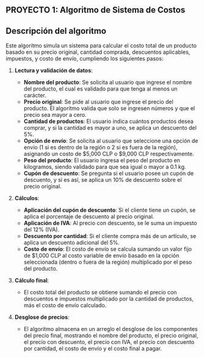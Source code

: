 ## PROYECTO 1: Algoritmo de Sistema de Costos
## Descripción del algoritmo

Este algoritmo simula un sistema para calcular el costo total de un producto basado en su precio original, cantidad comprada, descuentos aplicables, impuestos, y costo de envío, cumpliendo los siguientes pasos:

1. **Lectura y validación de datos**:
   - **Nombre del producto**: Se solicita al usuario que ingrese el nombre del producto, el cual es validado para que tenga al menos un carácter.
   - **Precio original**: Se pide al usuario que ingrese el precio del producto. El algoritmo valida que solo se ingresen números y que el precio sea mayor a cero.
   - **Cantidad de productos**: El usuario indica cuántos productos desea comprar, y si la cantidad es mayor a uno, se aplica un descuento del 5%.
   - **Opción de envío**: Se solicita al usuario que seleccione una opción de envío (1 si es dentro de la región o 2 si es fuera de la región), asignando un costo de $5,000 CLP o $9,000 CLP respectivamente.
   - **Peso del producto**: El usuario ingresa el peso del producto en kilogramos, siendo validado para que sea igual o mayor a 0.1 kg.
   - **Cupón de descuento**: Se pregunta si el usuario posee un cupón de descuento, y si es así, se aplica un 10% de descuento sobre el precio original.

2. **Cálculos**:
   - **Aplicación del cupón de descuento**: Si el cliente tiene un cupón, se aplica el porcentaje de descuento al precio original.
   - **Aplicación de IVA**: Al precio con descuento, se le suma un impuesto del 12% (IVA).
   - **Descuento por cantidad**: Si el cliente compra más de un artículo, se aplica un descuento adicional del 5%.
   - **Costo de envío**: El costo de envío se calcula sumando un valor fijo de $1,000 CLP al costo variable de envío basado en la opción seleccionada (dentro o fuera de la región) multiplicado por el peso del producto.

3. **Cálculo final**:
   - El costo total del producto se obtiene sumando el precio con descuentos e impuestos multiplicado por la cantidad de productos, más el costo de envío calculado.

4. **Desglose de precios**:
   - El algoritmo almacena en un arreglo el desglose de los componentes del precio final, mostrando el nombre del producto, el precio original, el precio con descuento, el precio con IVA, el precio con descuento por cantidad, el costo de envío y el costo final a pagar.
